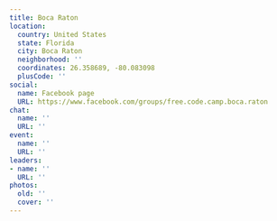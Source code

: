 ```yaml
---
title: Boca Raton
location:
  country: United States
  state: Florida
  city: Boca Raton
  neighborhood: ''
  coordinates: 26.358689, -80.083098
  plusCode: ''
social:
  name: Facebook page
  URL: https://www.facebook.com/groups/free.code.camp.boca.raton
chat:
  name: ''
  URL: ''
event:
  name: ''
  URL: ''
leaders:
- name: ''
  URL: ''
photos:
  old: ''
  cover: ''
---
```

